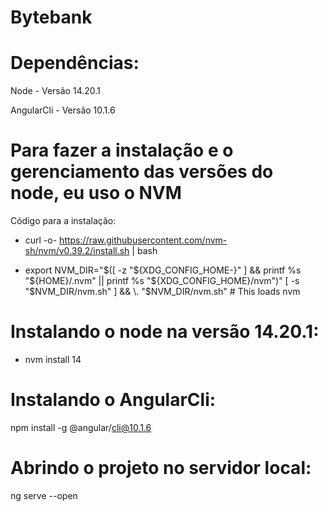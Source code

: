 # Bytebank

# Dependências:

Node - Versão 14.20.1

AngularCli - Versão 10.1.6

# Para fazer a instalação e o gerenciamento das versões do node, eu uso o NVM

Código para a instalação:

- curl -o- https://raw.githubusercontent.com/nvm-sh/nvm/v0.39.2/install.sh | bash

- export NVM_DIR="$([ -z "${XDG_CONFIG_HOME-}" ] && printf %s "${HOME}/.nvm" || printf %s "${XDG_CONFIG_HOME}/nvm")"
[ -s "$NVM_DIR/nvm.sh" ] && \. "$NVM_DIR/nvm.sh" # This loads nvm

# Instalando o node na versão 14.20.1:

- nvm install 14

# Instalando o AngularCli:

npm install -g @angular/cli@10.1.6

# Abrindo o projeto no servidor local:

ng serve --open
